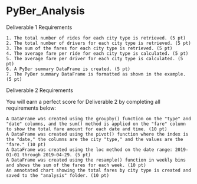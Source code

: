 # PyBer_Analysis


Deliverable 1 Requirements

    1. The total number of rides for each city type is retrieved. (5 pt)
    2. The total number of drivers for each city type is retrieved. (5 pt)
    3. The sum of the fares for each city type is retrieved. (5 pt)
    4. The average fare per ride for each city type is calculated. (5 pt)
    5. The average fare per driver for each city type is calculated. (5 pt)
    6. A PyBer summary DataFrame is created. (5 pt)
    7. The PyBer summary DataFrame is formatted as shown in the example. (5 pt)



Deliverable 2 Requirements

You will earn a perfect score for Deliverable 2 by completing all requirements below:

    A DataFrame was created using the groupby() function on the "type" and "date" columns, and the sum() method is applied on the "fare" column to show the total fare amount for each date and time. (10 pt)
    A DataFrame was created using the pivot() function where the index is the "date," the columns are the city "type," and the values are the "fare." (10 pt)
    A DataFrame was created using the loc method on the date range: 2019-01-01 through 2019-04-29. (5 pt)
    A DataFrame was created using the resample() function in weekly bins and shows the sum of the fares for each week. (10 pt)
    An annotated chart showing the total fares by city type is created and saved to the "analysis" folder. (10 pt)

